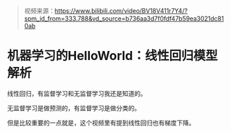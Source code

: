 > 视频来源：https://www.bilibili.com/video/BV18V411r7Y4/?spm_id_from=333.788&vd_source=b736aa3d7f0fdf47b59ea3021dc810ab

# 机器学习的HelloWorld：线性回归模型解析

线性回归，有监督学习和无监督学习我还是知道的。

无监督学习是做预测的，有监督学习是做分类的。

但是比较重要的一点就是，这个视频里有提到线性回归也有梯度下降。